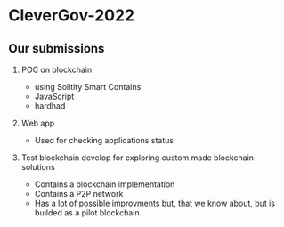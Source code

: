 # CleverGov-2022

## Our submissions

1. POC on blockchain
    - using Solitity Smart Contains
    - JavaScript
    - hardhad

1. Web app
    - Used for checking applications status

1. Test blockchain develop for exploring custom made blockchain solutions
    - Contains a blockchain implementation
    - Contains a P2P network
    - Has a lot of possible improvments but, that we know about, but is builded
    as a pilot blockchain.
